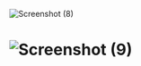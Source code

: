 ![Screenshot (8)](https://github.com/RajukrRaja/Portofolio/assets/108517501/de77f9f2-9ee4-4be8-a25b-0ee169e8d515)
# ![Screenshot (9)](https://github.com/RajukrRaja/Portofolio/assets/108517501/d0e1d305-ad3b-41f0-8ef5-64c08185818c)
